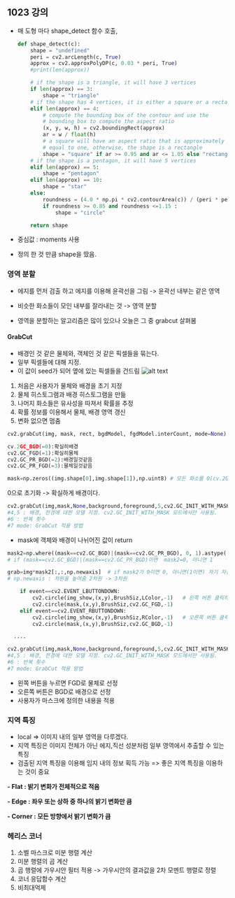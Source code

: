 ## 1023 강의 

- 매 도형 마다 shape_detect  함수 호출, 

    ```python
    def shape_detect(c):
        shape = "undefined"
        peri = cv2.arcLength(c, True)
        approx = cv2.approxPolyDP(c, 0.03 * peri, True)
        #print(len(approx))

        # if the shape is a triangle, it will have 3 vertices
        if len(approx) == 3:
            shape = "triangle"
        # if the shape has 4 vertices, it is either a square or a rectangle
        elif len(approx) == 4:
            # compute the bounding box of the contour and use the
            # bounding box to compute the aspect ratio
            (x, y, w, h) = cv2.boundingRect(approx)
            ar = w / float(h)
            # a square will have an aspect ratio that is approximately
            # equal to one, otherwise, the shape is a rectangle
            shape = "square" if ar >= 0.95 and ar <= 1.05 else "rectangle"
        # if the shape is a pentagon, it will have 5 vertices
        elif len(approx) == 5:
            shape = "pentagon"
        elif len(approx) == 10:
            shape = "star"
        else:
            roundness = (4.0 * np.pi * cv2.contourArea(c)) / (peri * peri)
            if roundness >= 0.85 and roundness <=1.15 :
                shape = "circle"

        return shape

    ```
- 중심값 : moments 사용

- 정의 한 것 만큼 shape을 땄음.

### 영역 분할

- 에지를 먼저 검출 하고 에지를 이용해 윤곽선을 그림
-> 윤곽선 내부는 같은 영역
- 비슷한 화소들이 모인 내부를 잘라내는 것 -> 영역 분할

- 영역을 분할하는 알고리즘은 많이 있으나 오늘은 그 중 grabcut 살펴봄

#### GrabCut 
- 배경인 것 같은 물체와, 객체인 것 같은 픽셀들을 묶는다. 
- 일부 픽셀들에 대해 지정.
- 이 값이 seed가 되어 옆에 있는 픽셀들을 건드림
![alt text](image.png)
1. 처음은 사용자가 물체와 배경을 초기 지정
2. 물체 히스토그램과 배경 히스토그램을 만듦
3. 나머지 화소들은 유사성을 따져서 확률을 추정
4. 확률 정보를 이용해서 물체, 배경 영역 갱신
5. 변화 없으면 멈춤

```python
cv2.grabCut(img, mask, rect, bgdModel, fgdModel.interCount, mode=None)

cv.2GC_BGD(=0):확실히배경
cv2.GC_FGD(=1):확실히물체
cv2.GC_PR_BGD(=2):배경일것같음
cv2.GC_PR_FGD(=3):물체일것같음
```

```python
mask=np.zeros((img.shape[0],img.shape[1]),np.uint8) # 모든 화소를 0(cv.2GC_BGD) 배경으로 초기화
```
0으로 초기화 -> 확실하게 배경이다. 

```python
cv2.grabCut(img,mask,None,background,foreground,5,cv2.GC_INIT_WITH_MASK)
#4,5 : 배경, 전경에 대한 모델 지정. cv2.GC_INIT_WITH_MASK 모드에서만 사용됨.
#6 : 반복 횟수
#7 mode: GrabCut 적용 방법
```
- mask에 객체와 배경이 나뉘어진 값이 return 

```python
mask2=np.where((mask==cv2.GC_BGD)|(mask==cv2.GC_PR_BGD), 0, 1).astype('uint8')
# if (mask==cv2.GC_BGD)|(mask==cv2.GC_PR_BGD)이면  mask2=0, 아니면 1

grab=img*mask2[:,:,np.newaxis]  # if mask2가 0이면 0, 아니면(1이면) 자기 자신의 색상 그대로
# np.newaxis : 차원을 높여줌 2차원 -> 3차원
```

```python
    if event==cv2.EVENT_LBUTTONDOWN:
        cv2.circle(img_show,(x,y),BrushSiz,LColor,-1)	# 왼쪽 버튼 클릭하면 파란색
        cv2.circle(mask,(x,y),BrushSiz,cv2.GC_FGD,-1)
    elif event==cv2.EVENT_RBUTTONDOWN:
        cv2.circle(img_show,(x,y),BrushSiz,RColor,-1)	# 오른쪽 버튼 클릭하면 빨간색
        cv2.circle(mask,(x,y),BrushSiz,cv2.GC_BGD,-1)

  ....

cv2.grabCut(img,mask,None,background,foreground,5,cv2.GC_INIT_WITH_MASK)
#4,5 : 배경, 전경에 대한 모델 지정. cv2.GC_INIT_WITH_MASK 모드에서만 사용됨.
#6 : 반복 횟수
#7 mode: GrabCut 적용 방법

```
- 왼쪽 버튼을 누르면 FGD로 물체로 선정
- 오른쪽 버튼은 BGD로 배경으로 선정
- 사용자가 마스크에 정의한 내용을 적용


### 지역 특징

- local => 이미지 내의 일부 영역을 다루겠다. 
- 지역 특징은 이미지 전체가 아닌 에지,직선 성분처럼 일부 영역에서 추출할 수 있는 특징
- 검출된 지역 특징을 이용해 임지 내의 정보 획득 가능
=> 좋은 지역 특징을 이용하는 것이 중요

**- Flat : 밝기 변화가 전체적으로 적음**

**- Edge : 좌우 또는 상하 중 하나의 밝기 변화만 큼**

**- Corner : 모든 방향에서 밝기 변화가 큼**

### 헤리스 코너
1. 소벨 마스크로 미분 행렬 계산
2. 미분 행렬의 곱 계산
3. 곱 행렬에 가우시안 필터 적용 
    -> 가우시안의 결과값을 2차 모멘트 행렬로 정렬
4. 코너 응답함수 계산
5. 비최대억제
